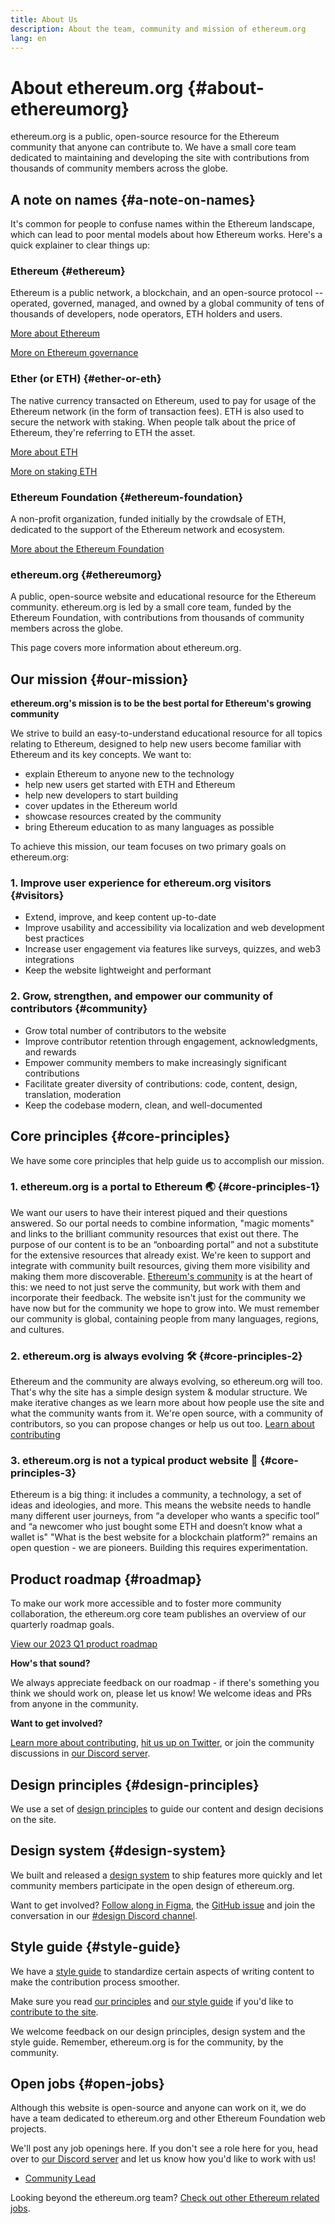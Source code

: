 ```yaml
---
title: About Us
description: About the team, community and mission of ethereum.org
lang: en
---
```


# About ethereum.org {#about-ethereumorg}

ethereum.org is a public, open-source resource for the Ethereum community that anyone can contribute to. We have a small core team dedicated to maintaining and developing the site with contributions from thousands of community members across the globe.

## A note on names {#a-note-on-names}

It's common for people to confuse names within the Ethereum landscape, which can lead to poor mental models about how Ethereum works. Here's a quick explainer to clear things up:

### Ethereum {#ethereum}

Ethereum is a public network, a blockchain, and an open-source protocol -- operated, governed, managed, and owned by a global community of tens of thousands of developers, node operators, ETH holders and users.

[More about Ethereum](/what-is-ethereum/)

[More on Ethereum governance](/governance/)

### Ether (or ETH) {#ether-or-eth}

The native currency transacted on Ethereum, used to pay for usage of the Ethereum network (in the form of transaction fees). ETH is also used to secure the network with staking. When people talk about the price of Ethereum, they're referring to ETH the asset.

[More about ETH](/eth/)

[More on staking ETH](/staking/)

### Ethereum Foundation {#ethereum-foundation}

A non-profit organization, funded initially by the crowdsale of ETH, dedicated to the support of the Ethereum network and ecosystem.

[More about the Ethereum Foundation](/foundation/)

### ethereum.org {#ethereumorg}

A public, open-source website and educational resource for the Ethereum community. ethereum.org is led by a small core team, funded by the Ethereum Foundation, with contributions from thousands of community members across the globe.

This page covers more information about ethereum.org.

## Our mission {#our-mission}

**ethereum.org's mission is to be the best portal for Ethereum's growing community**

We strive to build an easy-to-understand educational resource for all topics relating to Ethereum, designed to help new users become familiar with Ethereum and its key concepts. We want to:

- explain Ethereum to anyone new to the technology
- help new users get started with ETH and Ethereum
- help new developers to start building
- cover updates in the Ethereum world
- showcase resources created by the community
- bring Ethereum education to as many languages as possible

To achieve this mission, our team focuses on two primary goals on ethereum.org:

### 1. Improve user experience for ethereum.org visitors {#visitors}

- Extend, improve, and keep content up-to-date
- Improve usability and accessibility via localization and web development best practices
- Increase user engagement via features like surveys, quizzes, and web3 integrations
- Keep the website lightweight and performant

### 2. Grow, strengthen, and empower our community of contributors {#community}

- Grow total number of contributors to the website
- Improve contributor retention through engagement, acknowledgments, and rewards
- Empower community members to make increasingly significant contributions
- Facilitate greater diversity of contributions: code, content, design, translation, moderation
- Keep the codebase modern, clean, and well-documented

## Core principles {#core-principles}

We have some core principles that help guide us to accomplish our mission.

### 1. ethereum.org is a portal to Ethereum 🌏 {#core-principles-1}

We want our users to have their interest piqued and their questions answered. So our portal needs to combine information, "magic moments" and links to the brilliant community resources that exist out there. The purpose of our content is to be an “onboarding portal” and not a substitute for the extensive resources that already exist. We're keen to support and integrate with community built resources, giving them more visibility and making them more discoverable.
[Ethereum's community](/community/) is at the heart of this: we need to not just serve the community, but work with them and incorporate their feedback. The website isn't just for the community we have now but for the community we hope to grow into. We must remember our community is global, containing people from many languages, regions, and cultures.

### 2. ethereum.org is always evolving 🛠 {#core-principles-2}

Ethereum and the community are always evolving, so ethereum.org will too. That's why the site has a simple design system & modular structure. We make iterative changes as we learn more about how people use the site and what the community wants from it.
We're open source, with a community of contributors, so you can propose changes or help us out too.
[Learn about contributing](/contributing/)

### 3. ethereum.org is not a typical product website 🦄 {#core-principles-3}

Ethereum is a big thing: it includes a community, a technology, a set of ideas and ideologies, and more.
This means the website needs to handle many different user journeys, from “a developer who wants a specific tool” and “a newcomer who just bought some ETH and doesn’t know what a wallet is"
"What is the best website for a blockchain platform?" remains an open question - we are pioneers. Building this requires experimentation.

## Product roadmap {#roadmap}

To make our work more accessible and to foster more community collaboration, the ethereum.org core team publishes an overview of our quarterly roadmap goals.

[View our 2023 Q1 product roadmap](https://github.com/ethereum/ethereum-org-website/issues/9090)

**How's that sound?**

We always appreciate feedback on our roadmap - if there's something you think we should work on, please let us know! We welcome ideas and PRs from anyone in the community.

**Want to get involved?**

[Learn more about contributing](/contributing/), [hit us up on Twitter](https://twitter.com/ethdotorg), or join the community discussions in [our Discord server](https://discord.gg/CetY6Y4).

## Design principles {#design-principles}

We use a set of [design principles](/contributing/design-principles/) to guide our content and design decisions on the site.

## Design system {#design-system}

We built and released a [design system](https://www.figma.com/file/NrNxGjBL0Yl1PrNrOT8G2B/ethereum.org-Design-System?node-id=0%3A1&t=QBt9RkhpPqzE3Aa6-1) to ship features more quickly and let community members participate in the open design of ethereum.org.

Want to get involved? [Follow along in Figma](https://www.figma.com/file/NrNxGjBL0Yl1PrNrOT8G2B/ethereum.org-Design-System), the [GitHub issue](https://github.com/ethereum/ethereum-org-website/issues/6284) and join the conversation in our [#design Discord channel](https://discord.gg/bKycYhVUwV).

## Style guide {#style-guide}

We have a [style guide](/contributing/style-guide/) to standardize certain aspects of writing content to make the contribution process smoother.

Make sure you read [our principles](/contributing/design-principles/) and [our style guide](/contributing/style-guide/) if you'd like to [contribute to the site](/contributing/).

We welcome feedback on our design principles, design system and the style guide. Remember, ethereum.org is for the community, by the community.

## Open jobs {#open-jobs}

Although this website is open-source and anyone can work on it, we do have a team dedicated to ethereum.org and other Ethereum Foundation web projects.

We'll post any job openings here. If you don't see a role here for you, head over to [our Discord server](https://discord.gg/CetY6Y4) and let us know how you'd like to work with us!

- [Community Lead](/about/community-lead/)

Looking beyond the ethereum.org team? [Check out other Ethereum related jobs](/community/get-involved/#ethereum-jobs/).

